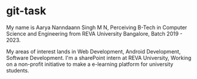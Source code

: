 # git-task
My name is Aarya Nanndaann Singh M N, Perceiving B-Tech in Computer Science and Engineering from REVA University Bangalore, Batch 2019 - 2023.

My areas of interest lands in Web Development, Android Development, Software Development. I'm a sharePoint intern at REVA University, Working on a non-profit initiative to make a e-learning platform for university students. 